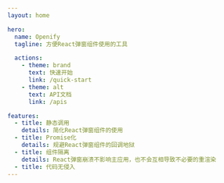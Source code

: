 ```yaml
---
layout: home

hero:
  name: Openify
  tagline: 方便React弹窗组件使用的工具

  actions:
    - theme: brand
      text: 快速开始
      link: /quick-start
    - theme: alt
      text: API文档
      link: /apis

features:
  - title: 静态调用
    details: 简化React弹窗组件的使用
  - title: Promise化
    details: 规避React弹窗组件的回调地狱
  - title: 组件隔离
    details: React弹窗崩溃不影响主应用，也不会互相导致不必要的重渲染
  - title: 代码无侵入
---
```

